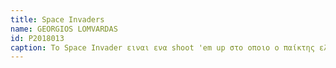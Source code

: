 ```yaml
---
title: Space Invaders
name: GEORGIOS LOMVARDAS
id: P2018013
caption: Το Space Invader ειναι ενα shoot 'em up στο οποιο ο παίκτης ελένχει εναν εκτοξεφτή λάζερ και πρέπει να εξωλοθρέυσει οσα ποιο πολλά κύματα απο εχθρούς μπορεί.Δημιουργήθηκε στην Ιαπωνία απο τον Tomohiro Nishikado και θεωρείται ενα απο τα ποιο συμαντικά βιντεοπαιχνίδια που διμιουργήθηκαν.Μεχρι και σήμερα πολλά απο τα μεταγενέστερα βιντεοπαιχνίδια πείραν την εμπνευσή τους απο το Space Invaders ενω ο εξωγήνος εχθρός που πολεμάει ο παίκτης εγινε ενα πολυ συμαντικό σύμβολο στην κουλτούρα των βιντεοπαιχνιδιών
---
```

